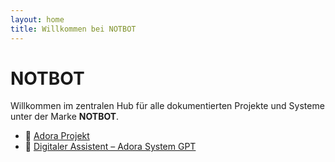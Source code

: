 ```yaml
---
layout: home
title: Willkommen bei NOTBOT
---
```


# NOTBOT

Willkommen im zentralen Hub für alle dokumentierten Projekte und Systeme unter der Marke **NOTBOT**.

- 📂 [Adora Projekt](./projects/adora/)
- 🤖 [Digitaler Assistent – Adora System GPT](./assistants/adora.md)
